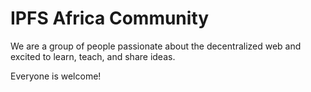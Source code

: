 # IPFS Africa Community

We are a group of people passionate about the decentralized web and excited to learn, teach, and share ideas.

Everyone is welcome!
